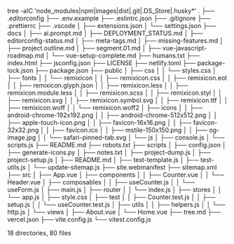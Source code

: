 tree -aIC 'node_modules|npm|images|dist|.git|.DS_Store|.husky*'
.
├── .editorconfig
├── .env.example
├── .eslintrc.json
├── .gitignore
├── .prettierrc
├── .vscode
│   ├── extensions.json
│   └── settings.json
├── docs
│   ├── ai.prompt.md
│   ├── DEPLOYMENT_STATUS.md
│   ├── editorconfig-status.md
│   ├── meta-tags.md
│   ├── missing-features.md
│   ├── project.outline.md
│   ├── segment.01.md
│   ├── vue-javascript-roadmap.md
│   └── vue-setup-complete.md
├── humans.txt
├── index.html
├── jsconfig.json
├── LICENSE
├── netlify.toml
├── package-lock.json
├── package.json
├── public
│   ├── css
│   │   └── styles.css
│   ├── fonts
│   │   └── remixicon
│   │       ├── remixicon.css
│   │       ├── remixicon.eot
│   │       ├── remixicon.glyph.json
│   │       ├── remixicon.less
│   │       ├── remixicon.module.less
│   │       ├── remixicon.scss
│   │       ├── remixicon.styl
│   │       ├── remixicon.svg
│   │       ├── remixicon.symbol.svg
│   │       ├── remixicon.ttf
│   │       ├── remixicon.woff
│   │       └── remixicon.woff2
│   ├── icons
│   │   ├── android-chrome-192x192.png
│   │   ├── android-chrome-512x512.png
│   │   ├── apple-touch-icon.png
│   │   ├── favicon-16x16.png
│   │   ├── favicon-32x32.png
│   │   ├── favicon.ico
│   │   ├── mstile-150x150.png
│   │   ├── og-image.jpg
│   │   └── safari-pinned-tab.svg
│   └── js
│       ├── console.js
│       └── scripts.js
├── README.md
├── robots.txt
├── scripts
│   ├── config.json
│   ├── generate-icons.py
│   ├── notes.txt
│   ├── project-dump.js
│   ├── project-setup.js
│   ├── README.md
│   ├── test-template.js
│   ├── test-utils.js
│   └── update-sitemap.js
├── site.webmanifest
├── sitemap.xml
├── src
│   ├── App.vue
│   ├── components
│   │   ├── Counter.vue
│   │   └── Header.vue
│   ├── composables
│   │   ├── useCounter.js
│   │   └── useForm.js
│   ├── main.js
│   ├── router
│   │   └── index.js
│   ├── stores
│   │   └── app.js
│   ├── style.css
│   ├── test
│   │   ├── Counter.test.js
│   │   ├── setup.js
│   │   └── useCounter.test.js
│   ├── utils
│   │   ├── helpers.js
│   │   └── http.js
│   └── views
│       ├── About.vue
│       └── Home.vue
├── tree.md
├── vercel.json
├── vite.config.js
└── vitest.config.js

18 directories, 80 files
